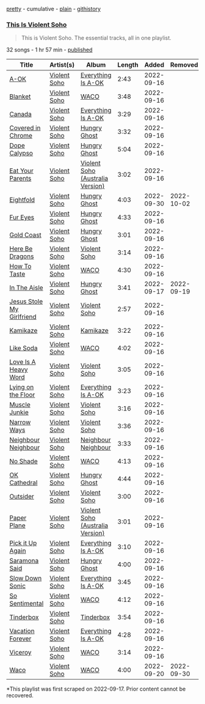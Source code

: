 [pretty](/playlists/pretty/37i9dQZF1DZ06evO1BE4x4.md) - cumulative - [plain](/playlists/plain/37i9dQZF1DZ06evO1BE4x4) - [githistory](https://github.githistory.xyz/mackorone/spotify-playlist-archive/blob/main/playlists/plain/37i9dQZF1DZ06evO1BE4x4)

### [This Is Violent Soho](https://open.spotify.com/playlist/37i9dQZF1DZ06evO1BE4x4)

> This is Violent Soho\. The essential tracks, all in one playlist.

32 songs - 1 hr 57 min - [published](https://open.spotify.com/playlist/6UIyQ5VyY3HdaXY64zHqcW)

| Title | Artist(s) | Album | Length | Added | Removed |
|---|---|---|---|---|---|
| [A\-OK](https://open.spotify.com/track/7fRmDecaHguRLdKIlccebL) | [Violent Soho](https://open.spotify.com/artist/2N2EFVDEbp2JB8ulEUVIxp) | [Everything Is A\-OK](https://open.spotify.com/album/0NoURVN52i7sOfSHeoVXKd) | 2:43 | 2022-09-16 |  |
| [Blanket](https://open.spotify.com/track/08k7gNeLvsZamR6Thx8lzZ) | [Violent Soho](https://open.spotify.com/artist/2N2EFVDEbp2JB8ulEUVIxp) | [WACO](https://open.spotify.com/album/6ix7lKcyEpFlEpyiq8vfne) | 3:48 | 2022-09-16 |  |
| [Canada](https://open.spotify.com/track/7eqpBCYDhTfqDCluyE6Ssd) | [Violent Soho](https://open.spotify.com/artist/2N2EFVDEbp2JB8ulEUVIxp) | [Everything Is A\-OK](https://open.spotify.com/album/0NoURVN52i7sOfSHeoVXKd) | 3:29 | 2022-09-16 |  |
| [Covered in Chrome](https://open.spotify.com/track/3aQ4lsLwgACSSp2vS5OzC9) | [Violent Soho](https://open.spotify.com/artist/2N2EFVDEbp2JB8ulEUVIxp) | [Hungry Ghost](https://open.spotify.com/album/7MGL9NDDFd6JdFUAcJ0GbZ) | 3:32 | 2022-09-16 |  |
| [Dope Calypso](https://open.spotify.com/track/0SUXtdt8aLCt6ENqPwrJ2V) | [Violent Soho](https://open.spotify.com/artist/2N2EFVDEbp2JB8ulEUVIxp) | [Hungry Ghost](https://open.spotify.com/album/7MGL9NDDFd6JdFUAcJ0GbZ) | 5:04 | 2022-09-16 |  |
| [Eat Your Parents](https://open.spotify.com/track/5Z0GVyH0RjhgjVcLYwf1cH) | [Violent Soho](https://open.spotify.com/artist/2N2EFVDEbp2JB8ulEUVIxp) | [Violent Soho \(Australia Version\)](https://open.spotify.com/album/6JekHcc4LeZNIYLanvjWW2) | 3:02 | 2022-09-16 |  |
| [Eightfold](https://open.spotify.com/track/12SnT9IxcdzP3F98oUsOUc) | [Violent Soho](https://open.spotify.com/artist/2N2EFVDEbp2JB8ulEUVIxp) | [Hungry Ghost](https://open.spotify.com/album/7MGL9NDDFd6JdFUAcJ0GbZ) | 4:03 | 2022-09-30 | 2022-10-02 |
| [Fur Eyes](https://open.spotify.com/track/7LWjyfOdMrdRWnetsxqBsu) | [Violent Soho](https://open.spotify.com/artist/2N2EFVDEbp2JB8ulEUVIxp) | [Hungry Ghost](https://open.spotify.com/album/7MGL9NDDFd6JdFUAcJ0GbZ) | 4:33 | 2022-09-16 |  |
| [Gold Coast](https://open.spotify.com/track/7IPfT2Rc4MXRwcVqkxX9Gh) | [Violent Soho](https://open.spotify.com/artist/2N2EFVDEbp2JB8ulEUVIxp) | [Hungry Ghost](https://open.spotify.com/album/7MGL9NDDFd6JdFUAcJ0GbZ) | 3:01 | 2022-09-16 |  |
| [Here Be Dragons](https://open.spotify.com/track/5VeV8aExj7SSgNDXr5bdJK) | [Violent Soho](https://open.spotify.com/artist/2N2EFVDEbp2JB8ulEUVIxp) | [Violent Soho](https://open.spotify.com/album/752CwfZ8NvwXHv8IOjnWV0) | 3:14 | 2022-09-16 |  |
| [How To Taste](https://open.spotify.com/track/4TDUxnS5QcrrKua4AKOnPk) | [Violent Soho](https://open.spotify.com/artist/2N2EFVDEbp2JB8ulEUVIxp) | [WACO](https://open.spotify.com/album/6ix7lKcyEpFlEpyiq8vfne) | 4:30 | 2022-09-16 |  |
| [In The Aisle](https://open.spotify.com/track/463MctMxMjFOa8fIgC3lry) | [Violent Soho](https://open.spotify.com/artist/2N2EFVDEbp2JB8ulEUVIxp) | [Hungry Ghost](https://open.spotify.com/album/7MGL9NDDFd6JdFUAcJ0GbZ) | 3:41 | 2022-09-17 | 2022-09-19 |
| [Jesus Stole My Girlfriend](https://open.spotify.com/track/5p6GEo6wrwLpicbGyNH1A4) | [Violent Soho](https://open.spotify.com/artist/2N2EFVDEbp2JB8ulEUVIxp) | [Violent Soho](https://open.spotify.com/album/752CwfZ8NvwXHv8IOjnWV0) | 2:57 | 2022-09-16 |  |
| [Kamikaze](https://open.spotify.com/track/4LSj32kCt3uKefJZfWiMd8) | [Violent Soho](https://open.spotify.com/artist/2N2EFVDEbp2JB8ulEUVIxp) | [Kamikaze](https://open.spotify.com/album/3ljqE5xXeHOgMHJ0ydRmBV) | 3:22 | 2022-09-16 |  |
| [Like Soda](https://open.spotify.com/track/4h2Pby8QuTBUbsjzn9d81Q) | [Violent Soho](https://open.spotify.com/artist/2N2EFVDEbp2JB8ulEUVIxp) | [WACO](https://open.spotify.com/album/6ix7lKcyEpFlEpyiq8vfne) | 4:02 | 2022-09-16 |  |
| [Love Is A Heavy Word](https://open.spotify.com/track/2iWQrd8LABqESP9gC4jfYW) | [Violent Soho](https://open.spotify.com/artist/2N2EFVDEbp2JB8ulEUVIxp) | [Violent Soho](https://open.spotify.com/album/752CwfZ8NvwXHv8IOjnWV0) | 3:05 | 2022-09-16 |  |
| [Lying on the Floor](https://open.spotify.com/track/4T9wBvnIkUC8bZDQVXW9BB) | [Violent Soho](https://open.spotify.com/artist/2N2EFVDEbp2JB8ulEUVIxp) | [Everything Is A\-OK](https://open.spotify.com/album/4IayAjHP3LfFZZ79jetguT) | 3:23 | 2022-09-16 |  |
| [Muscle Junkie](https://open.spotify.com/track/6gDmTuKbuGUkFSpVqdZH4r) | [Violent Soho](https://open.spotify.com/artist/2N2EFVDEbp2JB8ulEUVIxp) | [Violent Soho](https://open.spotify.com/album/752CwfZ8NvwXHv8IOjnWV0) | 3:16 | 2022-09-16 |  |
| [Narrow Ways](https://open.spotify.com/track/0k3F1sYirFzPz7o5MW6b2Q) | [Violent Soho](https://open.spotify.com/artist/2N2EFVDEbp2JB8ulEUVIxp) | [Violent Soho](https://open.spotify.com/album/752CwfZ8NvwXHv8IOjnWV0) | 3:36 | 2022-09-16 |  |
| [Neighbour Neighbour](https://open.spotify.com/track/25RDhyRdQzU2k7jsgn04h5) | [Violent Soho](https://open.spotify.com/artist/2N2EFVDEbp2JB8ulEUVIxp) | [Neighbour Neighbour](https://open.spotify.com/album/4skF6msX6Vw1U0BbiQYVuF) | 3:33 | 2022-09-16 |  |
| [No Shade](https://open.spotify.com/track/0KveCmWIH6u2VQ5MpgeobH) | [Violent Soho](https://open.spotify.com/artist/2N2EFVDEbp2JB8ulEUVIxp) | [WACO](https://open.spotify.com/album/6ix7lKcyEpFlEpyiq8vfne) | 4:13 | 2022-09-16 |  |
| [OK Cathedral](https://open.spotify.com/track/45ERko0Qgz1a1xAHrrKLD9) | [Violent Soho](https://open.spotify.com/artist/2N2EFVDEbp2JB8ulEUVIxp) | [Hungry Ghost](https://open.spotify.com/album/7MGL9NDDFd6JdFUAcJ0GbZ) | 4:44 | 2022-09-16 |  |
| [Outsider](https://open.spotify.com/track/2kwh1mJLQ2BBUEdx4NoIWb) | [Violent Soho](https://open.spotify.com/artist/2N2EFVDEbp2JB8ulEUVIxp) | [Violent Soho](https://open.spotify.com/album/752CwfZ8NvwXHv8IOjnWV0) | 3:00 | 2022-09-16 |  |
| [Paper Plane](https://open.spotify.com/track/3j0rJCwtLGdK136n7d92p7) | [Violent Soho](https://open.spotify.com/artist/2N2EFVDEbp2JB8ulEUVIxp) | [Violent Soho \(Australia Version\)](https://open.spotify.com/album/6JekHcc4LeZNIYLanvjWW2) | 3:01 | 2022-09-16 |  |
| [Pick it Up Again](https://open.spotify.com/track/1viAAfAMoasBY2OrIiGlxC) | [Violent Soho](https://open.spotify.com/artist/2N2EFVDEbp2JB8ulEUVIxp) | [Everything Is A\-OK](https://open.spotify.com/album/0NoURVN52i7sOfSHeoVXKd) | 3:10 | 2022-09-16 |  |
| [Saramona Said](https://open.spotify.com/track/6n0UZBn3qWgsm13ihODEMS) | [Violent Soho](https://open.spotify.com/artist/2N2EFVDEbp2JB8ulEUVIxp) | [Hungry Ghost](https://open.spotify.com/album/7MGL9NDDFd6JdFUAcJ0GbZ) | 4:00 | 2022-09-16 |  |
| [Slow Down Sonic](https://open.spotify.com/track/5hWH1tL8kaEOIuUWPMt7ei) | [Violent Soho](https://open.spotify.com/artist/2N2EFVDEbp2JB8ulEUVIxp) | [Everything Is A\-OK](https://open.spotify.com/album/0NoURVN52i7sOfSHeoVXKd) | 3:45 | 2022-09-16 |  |
| [So Sentimental](https://open.spotify.com/track/6QVLOVHtYM3oCbiLkr8B8K) | [Violent Soho](https://open.spotify.com/artist/2N2EFVDEbp2JB8ulEUVIxp) | [WACO](https://open.spotify.com/album/6ix7lKcyEpFlEpyiq8vfne) | 4:12 | 2022-09-16 |  |
| [Tinderbox](https://open.spotify.com/track/4kzdwZS1CRsIb391XOeTcO) | [Violent Soho](https://open.spotify.com/artist/2N2EFVDEbp2JB8ulEUVIxp) | [Tinderbox](https://open.spotify.com/album/6uWSyefA6d0g8mR1EljR89) | 3:54 | 2022-09-16 |  |
| [Vacation Forever](https://open.spotify.com/track/0MkH3VaXZB98jWQ5JnDeu9) | [Violent Soho](https://open.spotify.com/artist/2N2EFVDEbp2JB8ulEUVIxp) | [Everything Is A\-OK](https://open.spotify.com/album/4IayAjHP3LfFZZ79jetguT) | 4:28 | 2022-09-16 |  |
| [Viceroy](https://open.spotify.com/track/1GDHLUJbmUrd0Jf88q2pZP) | [Violent Soho](https://open.spotify.com/artist/2N2EFVDEbp2JB8ulEUVIxp) | [WACO](https://open.spotify.com/album/6ix7lKcyEpFlEpyiq8vfne) | 3:14 | 2022-09-16 |  |
| [Waco](https://open.spotify.com/track/7x3k7amEYstlspNVXEp2B5) | [Violent Soho](https://open.spotify.com/artist/2N2EFVDEbp2JB8ulEUVIxp) | [WACO](https://open.spotify.com/album/6ix7lKcyEpFlEpyiq8vfne) | 4:00 | 2022-09-20 | 2022-09-30 |

\*This playlist was first scraped on 2022-09-17. Prior content cannot be recovered.
